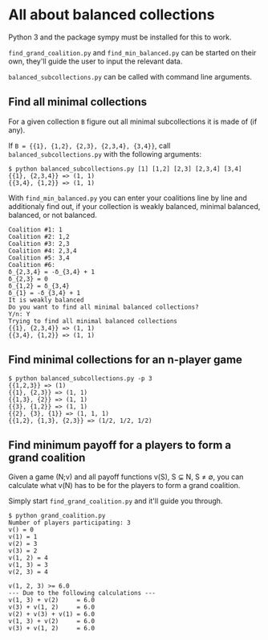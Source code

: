 # All about balanced collections

Python 3 and the package sympy must be installed for this to work.

`find_grand_coalition.py` and `find_min_balanced.py` can be started on their own, they'll guide the user to input the relevant data.

`balanced_subcollections.py` can be called with command line arguments.

## Find all minimal collections
For a given collection `B` figure out all minimal subcollections it is made of (if any).

If `B = {{1}, {1,2}, {2,3}, {2,3,4}, {3,4}}`, call `balanced_subcollections.py` with the following arguments:

```
$ python balanced_subcollections.py [1] [1,2] [2,3] [2,3,4] [3,4]
{{1}, {2,3,4}} => (1, 1)
{{3,4}, {1,2}} => (1, 1)
```

With `find_min_balanced.py` you can enter your coalitions line by line and additionaly find out, if your collection is weakly balanced, minimal balanced, balanced, or not balanced.

```
Coalition #1: 1
Coalition #2: 1,2
Coalition #3: 2,3
Coalition #4: 2,3,4
Coalition #5: 3,4
Coalition #6:
δ_{2,3,4} = -δ_{3,4} + 1
δ_{2,3} = 0
δ_{1,2} = δ_{3,4}
δ_{1} = -δ_{3,4} + 1
It is weakly balanced
Do you want to find all minimal balanced collections?
Y/n: Y
Trying to find all minimal balanced collections
{{1}, {2,3,4}} => (1, 1)
{{3,4}, {1,2}} => (1, 1)
```

## Find minimal collections for an n-player game
```
$ python balanced_subcollections.py -p 3
{{1,2,3}} => (1)
{{1}, {2,3}} => (1, 1)
{{1,3}, {2}} => (1, 1)
{{3}, {1,2}} => (1, 1)
{{2}, {3}, {1}} => (1, 1, 1)
{{1,2}, {1,3}, {2,3}} => (1/2, 1/2, 1/2)
```

## Find minimum payoff for a players to form a grand coalition
<div>Given a game (N;v) and all payoff functions v(S), S &#8842; N, S &ne; &empty;, you can calculate what v(N) has to be for the players to form a grand coalition.</div>

Simply start `find_grand_coalition.py` and it'll guide you through.

```
$ python grand_coalition.py
Number of players participating: 3
v() = 0
v(1) = 1
v(2) = 3
v(3) = 2
v(1, 2) = 4
v(1, 3) = 3
v(2, 3) = 4

v(1, 2, 3) >= 6.0
--- Due to the following calculations ---
v(1, 3) + v(2)     = 6.0
v(3) + v(1, 2)     = 6.0
v(2) + v(3) + v(1) = 6.0
v(1, 3) + v(2)     = 6.0
v(3) + v(1, 2)     = 6.0
```